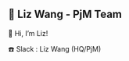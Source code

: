 ## 📅 Liz Wang - PjM Team 

👋 Hi, I’m Liz!

☎️ Slack : Liz Wang (HQ/PjM)

<!---
lizwang17/lizwang17 is a ✨ special ✨ repository because its `README.md` (this file) appears on your GitHub profile.
You can click the Preview link to take a look at your changes.
--->
